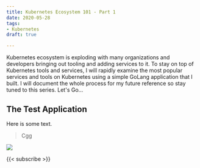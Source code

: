 ```yaml
---
title: Kubernetes Ecosystem 101 - Part 1
date: 2020-05-28
tags:
- Kubernetes
draft: true

---
```

Kubernetes ecosystem is exploding with many organizations and developers bringing out tooling and adding services to it. To stay on top of Kubernetes tools and services, I will rapidly examine the most popular services and tools on Kubernetes using a simple GoLang application that I built. I will document the whole process for my future reference so stay tuned to this series. Let's Go...

## The Test Application

Here is some text. 

> Cgg

![](/uploads/img-20200730-wa0002.jpg)

{{< subscribe >}}